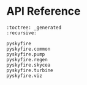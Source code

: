 # API Reference

```{autosummary}
:toctree: _generated
:recursive:

pyskyfire
pyskyfire.common
pyskyfire.pump
pyskyfire.regen
pyskyfire.skycea
pyskyfire.turbine
pyskyfire.viz
``` 